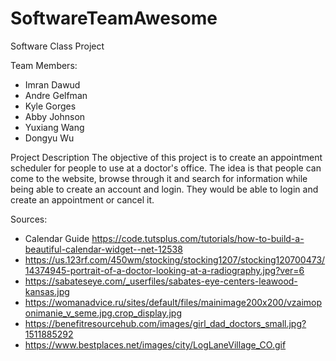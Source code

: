 # SoftwareTeamAwesome
Software Class Project


Team Members:
- Imran Dawud
- Andre Gelfman
- Kyle Gorges
- Abby Johnson
- Yuxiang Wang
- Dongyu Wu

Project Description
The objective of this project is to create an appointment scheduler for people to use at a doctor's office. The idea is that people can come to the website, browse through it and search for information while being able to create an account and login. They would be able to login and create an appointment or cancel it.


Sources:
- Calendar Guide https://code.tutsplus.com/tutorials/how-to-build-a-beautiful-calendar-widget--net-12538
- https://us.123rf.com/450wm/stocking/stocking1207/stocking120700473/14374945-portrait-of-a-doctor-looking-at-a-radiography.jpg?ver=6
- https://sabateseye.com/_userfiles/sabates-eye-centers-leawood-kansas.jpg
- https://womanadvice.ru/sites/default/files/mainimage200x200/vzaimoponimanie_v_seme.jpg.crop_display.jpg
- https://benefitresourcehub.com/images/girl_dad_doctors_small.jpg?1511885292
- https://www.bestplaces.net/images/city/LogLaneVillage_CO.gif
